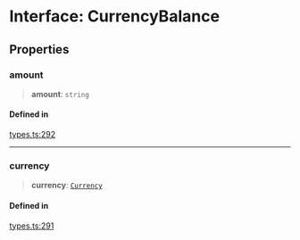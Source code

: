 # Interface: CurrencyBalance

## Properties

### amount

> **amount**: `string`

#### Defined in

[types.ts:292](https://github.com/monerium/js-monorepo/blob/main/packages/sdk/src/types.ts#L292)

***

### currency

> **currency**: [`Currency`](/docs/packages/SDK/enumerations/Currency.md)

#### Defined in

[types.ts:291](https://github.com/monerium/js-monorepo/blob/main/packages/sdk/src/types.ts#L291)
